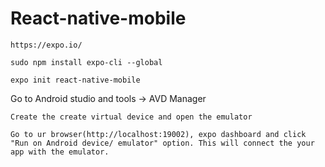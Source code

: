 # React-native-mobile

`https://expo.io/`

```shell
sudo npm install expo-cli --global

expo init react-native-mobile
```

Go to Android studio and tools -> AVD Manager

`Create the create virtual device and open the emulator`

`Go to ur browser(http://localhost:19002), expo dashboard and click "Run on Android device/ emulator" option. This will connect the your app with the emulator.`


